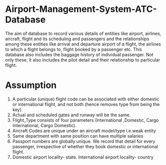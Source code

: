 # Airport-Management-System-ATC-Database
The aim of database to record various details of entities like airport, airlines, aircraft, flight and its scheduling and passengers and the relationships among these entities like arrival and departure airport of a flight, the airlines to which a flight belongs to, flight booked by a passenger etc. This database also includes the baggage history of individual passenger. Not only these, it also includes the pilot detail and their relationship to particular flight.

# Assumption
1) A particular (unique) flight code can be associated with either domestic or international flight, and not both (hence removes type from being the key).
2) Actual and scheduled gates and runway will be the same.
3) Flight_Type consists of four parameters (International ,Domestic, Cargo International, Cargo Domestic).
4) Aircraft Codes are unique under an aircraft model/type i.e.weak entity
5) Same department with same position can have multiple salaries
6) Passport numbers are globally unique. We record that detail for every passenger, irrespective of whether they book domestic or international flight.
7) Domestic airport locality- state. International airport locality- country

